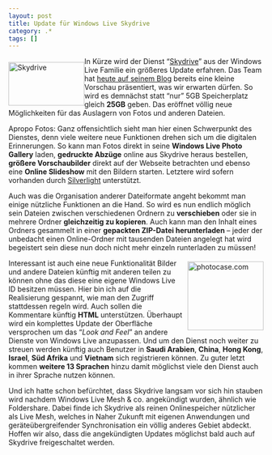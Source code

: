 ```yaml
---
layout: post
title: Update für Windows Live Skydrive
category: .*
tags: []
---
```

<p><img title="Skydrive" style="border-right: 0px; border-top: 0px; display: inline; margin: 10px 0px 0px; border-left: 0px; border-bottom: 0px" height="86" alt="Skydrive" src="http://anheledirwp.blob.core.windows.net/wordpress/2008/11/Skydrive_3.jpg" width="150" align="left" border="0" /> In Kürze wird der Dienst “<a href="http://skydrive.live.com/" target="_blank">Skydrive</a>” aus der Windows Live Familie ein größeres Update erfahren. Das Team hat <a href="http://skydriveteam.spaces.live.com/blog/cns!977F793E846B3C96!11672.entry" target="_blank">heute auf seinem Blog</a> bereits eine kleine Vorschau präsentiert, was wir erwarten dürfen. So wird es demnächst statt “nur” 5GB Speicherplatz gleich <strong>25GB</strong> geben. Das eröffnet völlig neue Möglichkeiten für das Auslagern von Fotos und anderen Dateien.</p>  <p>Apropo Fotos: Ganz offensichtlich sieht man hier einen Schwerpunkt des Dienstes, denn viele weitere neue Funktionen drehen sich um die digitalen Erinnerungen. So kann man Fotos direkt in seine <strong>Windows Live Photo Gallery</strong> laden, <strong>gedruckte Abzüge</strong> online aus Skydrive heraus bestellen, <strong>größere Vorschaubilder</strong> direkt auf der Webseite betrachten und ebenso eine <strong>Online Slideshow</strong> mit den Bildern starten. Letztere wird sofern vorhanden durch <a href="http://silverlight.net/" target="_blank">Silverlight</a> unterstützt.</p>  <p>Auch was die Organisation anderer Dateiformate angeht bekommt man einige nützliche Funktionen an die Hand. So wird es nun endlich möglich sein Dateien zwischen verschiedenen Ordnern zu <strong>verschieben</strong> oder sie in mehrere Ordner <strong>gleichzeitig zu kopieren</strong>. Auch kann man den Inhalt eines Ordners gesammelt in einer <strong>gepackten ZIP-Datei herunterladen</strong> – jeder der unbedacht einen Online-Ordner mit tausenden Dateien angelegt hat wird begeistert sein diese nun doch nicht mehr einzeln runterladen zu müssen!</p>  <p><img title="photocase.com" style="border-right: 0px; border-top: 0px; display: inline; margin: 5px 0px 0px 10px; border-left: 0px; border-bottom: 0px" height="136" alt="photocase.com" src="http://anheledirwp.blob.core.windows.net/wordpress/2008/11/27564203739166HR_3.jpg" width="150" align="right" border="0" /> Interessant ist auch eine neue Funktionalität Bilder und andere Dateien künftig mit anderen teilen zu können ohne das diese eine eigene Windows Live ID besitzen müssen. Hier bin ich auf die Realisierung gespannt, wie man den Zugriff stattdessen regeln wird. Auch sollen die Kommentare künftig <strong>HTML</strong> unterstützen. Überhaupt wird ein komplettes Update der Oberfläche versprochen um das “<em>Look and Feel</em>” an andere Dienste von Windows Live anzupassen. Und um den Dienst noch weiter zu streuen werden künftig auch Benutzer in <strong>Saudi Arabien</strong>, <strong>China</strong>, <strong>Hong Kong</strong>, <strong>Israel</strong>, <strong>Süd Afrika</strong> und <strong>Vietnam</strong> sich registrieren können. Zu guter letzt kommen <strong>weitere 13 Sprachen</strong> hinzu damit möglichst viele den Dienst auch in ihrer Sprache nutzen können.</p>  <p>Und ich hatte schon befürchtet, dass Skydrive langsam vor sich hin stauben wird nachdem Windows Live Mesh &amp; co. angekündigt wurden, ähnlich wie Foldershare. Dabei finde ich Skydrive als reinen Onlinespeicher nützlicher als Live Mesh, welches in Naher Zukunft mit eigenen Anwendungen und geräteübergreifender Synchronisation ein völlig anderes Gebiet abdeckt. Hoffen wir also, dass die angekündigten Updates möglichst bald auch auf Skydrive freigeschaltet werden.</p>
